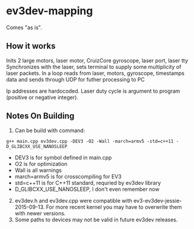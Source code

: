 # ev3dev-mapping

Comes "as is".

## How it works

Inits 2 large motors, laser motor, CruizCore gyroscope, laser port, laser tty
Synchronizes with the laser, sets terminal to supply some multiplicity of laser packets.
In a loop reads from laser, motors, gyroscope, timestamps data and sends through UDP for futher processing to PC

Ip addresses are hardocoded. Laser duty cycle is argument to program (positive or negative integer).

## Notes On Building

1. Can be build with command:

`g++ main.cpp ev3dev.cpp -DEV3 -O2 -Wall -march=armv5 -std=c++11 -D_GLIBCXX_USE_NANOSLEEP`

- DEV3 is for symbol defined in main.cpp
- O2 is for optimization
- Wall is all warnings
- march=armv5 is for crosscompiling for EV3
- std=c++11 is for C++11 standard, requried by ev3dev library
- D_GLIBCXX_USE_NANOSLEEP, I don't even remember now

2. ev3dev.h and ev3dev.cpp were compatible with ev3-ev3dev-jessie-2015-09-13. For more recent kernel you may have to overwrite them with newer versions.
3. Some paths to devices may not be valid in future ev3dev releases.